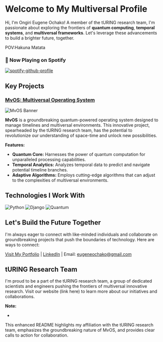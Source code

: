 # Welcome to My Multiversal Profile 

Hi, I'm Ongiri Eugene Ochako!  A member of the tURING research team, I'm passionate about exploring the frontiers of **quantum computing**, **temporal systems**, and **multiversal frameworks**. Let's leverage these advancements to build a brighter future, together. 

POV:Hakuna Matata

### 🎵 Now Playing on Spotify

[![spotify-github-profile](https://spotify-github-profile.kittinanx.com/api/view?uid=dw7o43712khuej4zdlqfxvu15&cover_image=true&theme=default&show_offline=false&background_color=121212&interchange=true&bar_color=53b14f&bar_color_cover=true)](https://github.com/kittinan/spotify-github-profile)


##  Key Projects

### [MvOS: Multiversal Operating System](https://github.com/your-repo/mvos) 

![MvOS Banner](path/to/banner-image.gif)

**MvOS** is a groundbreaking quantum-powered operating system designed to manage timelines and multiversal environments. This innovative project, spearheaded by the tURING research team, has the potential to revolutionize our understanding of space-time and unlock new possibilities.

**Features:**

- **Quantum Core:** Harnesses the power of quantum computation for unparalleled processing capabilities.
- **Temporal Analytics:** Analyzes temporal data to predict and navigate potential timeline branches.
- **Adaptive Algorithms:** Employs cutting-edge algorithms that can adjust to the complexities of multiversal environments.

##  Technologies I Work With

![Python](https://img.shields.io/badge/Python-3.9-blue?logo=python&logoColor=white)
![Django](https://img.shields.io/badge/Django-3.2-green?logo=django)
![Quantum](https://img.shields.io/badge/Quantum-IBM%20Qiskit-blue?logo=ibm)

##  Let's Build the Future Together

I'm always eager to connect with like-minded individuals and collaborate on groundbreaking projects that push the boundaries of technology. Here are ways to connect:

 [Visit My Portfolio](https://yourportfolio.com) |  [LinkedIn]((https://www.linkedin.com/in/eugeneochako/)) |  Email: eugeneochako@gmail.com

##  tURING Research Team

I'm proud to be a part of the tURING research team, a group of dedicated scientists and engineers pushing the frontiers of multiversal innovative research. Visit our website (link here) to learn more about our initiatives and collaborations.

**Note:**

- 

This enhanced README highlights my affiliation with the tURING research team, emphasizes the groundbreaking nature of MvOS, and provides clear calls to action for collaboration.
